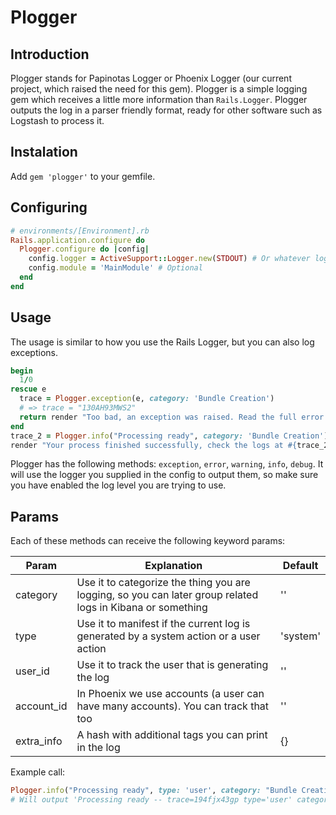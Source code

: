 # Plogger

## Introduction

Plogger stands for Papinotas Logger or Phoenix Logger (our current project, which raised the need for this gem). Plogger is a simple logging gem which receives a little more information than `Rails.Logger`. Plogger outputs the log in a parser friendly format, ready for other software such as Logstash to process it.

## Instalation

Add `gem 'plogger'` to your gemfile.

## Configuring

```ruby
# environments/[Environment].rb
Rails.application.configure do
  Plogger.configure do |config|
    config.logger = ActiveSupport::Logger.new(STDOUT) # Or whatever logger you want to configure
    config.module = 'MainModule' # Optional
  end
end
```

## Usage

The usage is similar to how you use the Rails Logger, but you can also log exceptions.

```ruby
begin
  1/0
rescue e
  trace = Plogger.exception(e, category: 'Bundle Creation')
  # => trace = "130AH93MWS2"
  return render "Too bad, an exception was raised. Read the full error at #{trace}"
end
trace_2 = Plogger.info("Processing ready", category: 'Bundle Creation')
render "Your process finished successfully, check the logs at #{trace_2}"
```

Plogger has the following methods: `exception`, `error`, `warning`, `info`, `debug`. It will use the logger you supplied in the config to output them, so make sure you have enabled the log level you are trying to use.

## Params

Each of these methods can receive the following keyword params:

| Param         | Explanation   | Default   |
| ------------- |---------------|-----------|
| category      | Use it to categorize the thing you are logging, so you can later group related logs in Kibana or something |''|
| type | Use it to manifest if the current log is generated by a system action or a user action | 'system' |
| user_id      | Use it to track the user that is generating the log | ''
| account_id | In Phoenix we use accounts (a user can have many accounts). You can track that too | '' |
| extra_info | A hash with additional tags you can print in the log | {} |

Example call:

```ruby
Plogger.info("Processing ready", type: 'user', category: "Bundle Creation", user_id: 1, extra_info: {happy: "yes"})
# Will output 'Processing ready -- trace=194fjx43gp type='user' category='Bundle Creation' user_id=1 happy='yes'
```
